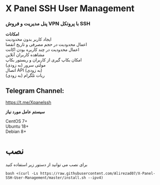 # X Panel SSH User Management
### پنل مدیریت و فروش VPN  با پروتکل SSH

**امکانات**
<br>
ایجاد کاربر بدون محدودیت <br>
اعمال محدودیت در حجم مصرفی و تاریخ انقضا<br>
اعمال محدودیت در چند کاربره بودن اکانت<br>
مشاهده کاربران آنلاین<br>
امکان بکاپ گیری از کاربران و ریستور بکاپ<br>
مولتی سرور (به زودی)<br>
اتصال API (به زودی)<br>
ربات تلگرام (به زودی)<br>
## Telegram Channel:
https://t.me/Xpanelssh

**سیستم عامل مورد نیاز**

CentOS 7+ <br>
Ubuntu 18+ <br>
Debian 8+ <br>

# نصب
برای نصب می توانید از دستور زیر  استفاده کنید
```
bash <(curl -Ls https://raw.githubusercontent.com/Alirezad07/X-Panel-SSH-User-Management/master/install.sh --ipv4)
```
